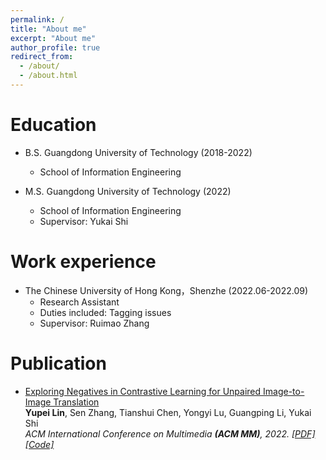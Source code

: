 ```yaml
---
permalink: /
title: "About me"
excerpt: "About me"
author_profile: true
redirect_from: 
  - /about/
  - /about.html
---
```


Education
======
* B.S. Guangdong University of Technology   (2018-2022)  
  * School of Information Engineering

* M.S. Guangdong University of Technology (2022) 
  * School of Information Engineering
  * Supervisor: Yukai Shi
 
Work experience
======
* The Chinese University of Hong Kong，Shenzhe (2022.06-2022.09) 
  * Research Assistant
  * Duties included: Tagging issues
  * Supervisor: Ruimao Zhang


Publication
======
<ul>
<li><p><a href="https://arxiv.org/pdf/2204.11018.pdf">Exploring Negatives in Contrastive Learning for Unpaired Image-to-Image Translation</a> <br />
<b>Yupei Lin</b>, Sen Zhang, Tianshui Chen, Yongyi Lu, Guangping Li, Yukai Shi <br />
<i> ACM International Conference on Multimedia <b>(ACM MM)</b>, 2022. <a href="https://arxiv.org/abs/2204.11018v2">[PDF]</a><a href="https://github.com/YupeiLin2388/Exploring-Negatives-in-Contrastive-Learning-for-Unpaired-Image-to-Image-Translation">[Code]</a></i></p>
</li>
</ul>
